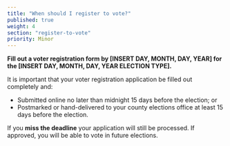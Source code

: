 ```yaml
---
title: "When should I register to vote?"
published: true
weight: 4
section: "register-to-vote"
priority: Minor
---
```



**Fill out a voter registration form by [INSERT DAY, MONTH, DAY, YEAR] for the [INSERT DAY, MONTH, DAY, YEAR ELECTION TYPE].**  

It is important that your voter registration application be filled out completely and:  
- Submitted online no later than midnight 15 days before the election; or  
- Postmarked or hand-delivered to your county elections office at least 15 days before the election.  

If you **miss the deadline** your application will still be processed.  If approved, you will be able to vote in future elections.  

